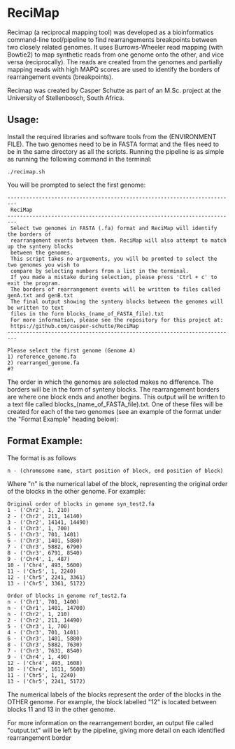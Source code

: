 # ReciMap

Recimap (a reciprocal mapping tool) was developed as a bioinformatics command-line tool/pipeline to find rearrangements
breakpoints between two closely related genomes. It uses Burrows-Wheeler read mapping (with Bowtie2) to map synthetic 
reads from one genome onto the other, and vice versa (reciprocally). The reads are created from the genomes and 
partially mapping reads with high MAPQ scores are used to identify the borders of rearrangement events
(breakpoints). 

Recimap was created by Casper Schutte as part of an M.Sc. project at the University of Stellenbosch, South Africa. 

## Usage:
Install the required libraries and software tools from the (ENVIRONMENT FILE). 
The two genomes need to be in FASTA format and the files need to be in the same directory as all the scripts. 
Running the pipeline is as simple as running the following command in the terminal:

```
./recimap.sh
```

You will be prompted to select the first genome:
```
------------------------------------------------------------------------- 
 ReciMap 
-------------------------------------------------------------------------
 Select two genomes in FASTA (.fa) format and ReciMap will identify the borders of 
 rearrangement events between them. ReciMap will also attempt to match up the synteny blocks 
 between the genomes. 
 This script takes no arguements, you will be promted to select the two genomes you wish to 
 compare by selecting numbers from a list in the terminal. 
 If you made a mistake during selection, please press 'Ctrl + c' to exit the program.
 The borders of rearrangement events will be written to files called genA.txt and genB.txt
 The final output showing the synteny blocks between the genomes will be written to text 
 files in the form blocks_(name_of_FASTA_file).txt 
 For more information, please see the repository for this project at: 
 https://github.com/casper-schutte/ReciMap 
-------------------------------------------------------------------------

Please select the first genome (Genome A)
1) reference_genome.fa
2) rearranged_genome.fa
#? 
```
The order in which the genomes are selected makes no difference. The borders will be in the form of 
synteny blocks. The rearrangement borders are where one block ends and another begins. 
This output will be written to a text file called blocks_(name_of_FASTA_file).txt. One of 
these files will be created for each of the two genomes (see an example of the format under 
the "Format Example" heading below):

## Format Example:
The format is as follows
```
n - (chromosome name, start position of block, end position of block)
```
Where "n" is the numerical label of the block, representing the original order of the blocks in the other genome.
For example:
```
Original order of blocks in genome syn_test2.fa
1 - ('Chr2', 1, 210)
2 - ('Chr2', 211, 14140)
3 - ('Chr2', 14141, 14490)
4 - ('Chr3', 1, 700)
5 - ('Chr3', 701, 1401)
6 - ('Chr3', 1401, 5880)
7 - ('Chr3', 5882, 6790)
8 - ('Chr3', 6791, 8540)
9 - ('Chr4', 1, 487)
10 - ('Chr4', 493, 5600)
11 - ('Chr5', 1, 2240)
12 - ('Chr5', 2241, 3361)
13 - ('Chr5', 3361, 5172)

Order of blocks in genome ref_test2.fa
n - ('Chr1', 701, 1400)
n - ('Chr1', 1401, 14700)
n - ('Chr2', 1, 210)
2 - ('Chr2', 211, 14490)
5 - ('Chr3', 1, 700)
4 - ('Chr3', 701, 1401)
6 - ('Chr3', 1401, 5880)
8 - ('Chr3', 5882, 7630)
7 - ('Chr3', 7631, 8540)
9 - ('Chr4', 1, 490)
12 - ('Chr4', 493, 1608)
10 - ('Chr4', 1611, 5600)
11 - ('Chr5', 1, 2240)
13 - ('Chr5', 2241, 5172)
```
The numerical labels of the blocks represent the order of the blocks in the OTHER genome. For example,
the block labelled "12" is located between blocks 11 and 13 in the other genome.

For more information on the rearrangement border, an 
output file called "output.txt" will be left by the pipeline, giving more detail on each identified rearrangement border